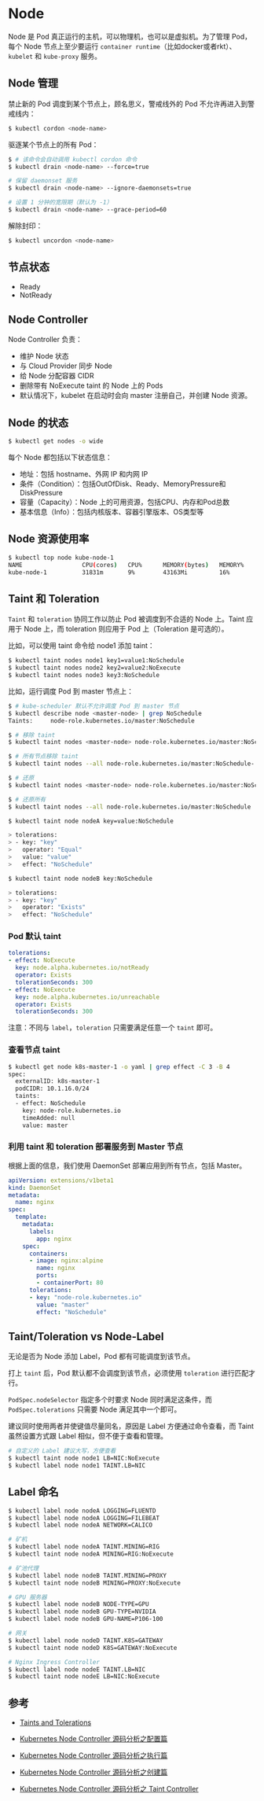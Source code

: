 # Node

Node 是 Pod 真正运行的主机，可以物理机，也可以是虚拟机。为了管理 Pod，每个 Node 节点上至少要运行 `container runtime`（比如docker或者rkt）、`kubelet` 和 `kube-proxy` 服务。


## Node 管理

禁止新的 Pod 调度到某个节点上，顾名思义，警戒线外的 Pod 不允许再进入到警戒线内：

```bash
$ kubectl cordon <node-name>
```

驱逐某个节点上的所有 Pod：

```bash
$ # 该命令会自动调用 kubectl cordon 命令
$ kubectl drain <node-name> --force=true

# 保留 daemonset 服务
$ kubectl drain <node-name> --ignore-daemonsets=true

# 设置 1 分钟的宽限期（默认为 -1）
$ kubectl drain <node-name> --grace-period=60
```

解除封印：

```bash
$ kubectl uncordon <node-name>
```


## 节点状态

* Ready
* NotReady


## Node Controller

Node Controller 负责：

  * 维护 Node 状态
  * 与 Cloud Provider 同步 Node
  * 给 Node 分配容器 CIDR
  * 删除带有 NoExecute taint 的 Node 上的 Pods
  * 默认情况下，kubelet 在启动时会向 master 注册自己，并创建 Node 资源。


## Node 的状态

```bash
$ kubectl get nodes -o wide
```

每个 Node 都包括以下状态信息：

  * 地址：包括 hostname、外网 IP 和内网 IP
  * 条件（Condition）：包括OutOfDisk、Ready、MemoryPressure和DiskPressure
  * 容量（Capacity）：Node 上的可用资源，包括CPU、内存和Pod总数
  * 基本信息（Info）：包括内核版本、容器引擎版本、OS类型等


## Node 资源使用率

```bash
$ kubectl top node kube-node-1
NAME                 CPU(cores)   CPU%      MEMORY(bytes)   MEMORY%
kube-node-1          31831m       9%        43163Mi         16%
```


## Taint 和 Toleration

`Taint` 和 `toleration` 协同工作以防止 Pod 被调度到不合适的 Node 上。Taint 应用于 Node 上，而 toleration 则应用于 Pod 上（Toleration 是可选的）。

比如，可以使用 taint 命令给 node1 添加 taint：

```bash
$ kubectl taint nodes node1 key1=value1:NoSchedule
$ kubectl taint nodes node2 key2=value2:NoExecute
$ kubectl taint nodes node3 key3:NoSchedule
```

比如，运行调度 Pod 到 master 节点上：

```bash
$ # kube-scheduler 默认不允许调度 Pod 到 master 节点
$ kubectl describe node <master-node> | grep NoSchedule
Taints:     node-role.kubernetes.io/master:NoSchedule

$ # 移除 taint
$ kubectl taint nodes <master-node> node-role.kubernetes.io/master:NoSchedule-

$ # 所有节点移除 taint
$ kubectl taint nodes --all node-role.kubernetes.io/master:NoSchedule-

$ # 还原
$ kubectl taint nodes <master-node> node-role.kubernetes.io/master:NoSchedule

$ # 还原所有
$ kubectl taint nodes --all node-role.kubernetes.io/master:NoSchedule
```

```bash
$ kubectl taint node nodeA key=value:NoSchedule

> tolerations:
> - key: "key"
>   operator: "Equal"
>   value: "value"
>   effect: "NoSchedule"
```

```bash
$ kubectl taint node nodeB key:NoSchedule

> tolerations:
> - key: "key"
>   operator: "Exists"
>   effect: "NoSchedule"
```

### Pod 默认 taint

```yaml
tolerations:
- effect: NoExecute
  key: node.alpha.kubernetes.io/notReady
  operator: Exists
  tolerationSeconds: 300
- effect: NoExecute
  key: node.alpha.kubernetes.io/unreachable
  operator: Exists
  tolerationSeconds: 300
```

注意：不同与 `label`，`toleration` 只需要满足任意一个 `taint` 即可。

### 查看节点 taint

```bash
$ kubectl get node k8s-master-1 -o yaml | grep effect -C 3 -B 4
spec:
  externalID: k8s-master-1
  podCIDR: 10.1.16.0/24
  taints:
  - effect: NoSchedule
    key: node-role.kubernetes.io
    timeAdded: null
    value: master
```

### 利用 taint 和 toleration 部署服务到 Master 节点

根据上面的信息，我们使用 DaemonSet 部署应用到所有节点，包括 Master。

```yaml
apiVersion: extensions/v1beta1
kind: DaemonSet
metadata:
  name: nginx
spec:
  template:
    metadata:
      labels:
        app: nginx
    spec:
      containers:
      - image: nginx:alpine
        name: nginx
        ports:
        - containerPort: 80
      tolerations:
      - key: "node-role.kubernetes.io"
        value: "master"
        effect: "NoSchedule"
```


## Taint/Toleration vs Node-Label

无论是否为 Node 添加 Label，Pod 都有可能调度到该节点。

打上 `taint` 后，Pod 默认都不会调度到该节点，必须使用 `toleration` 进行匹配才行。

`PodSpec.nodeSelector` 指定多个时要求 Node 同时满足这条件，而 `PodSpec.tolerations` 只需要 Node 满足其中一个即可。

建议同时使用两者并使键值尽量同名，原因是 Label 方便通过命令查看，而 Taint 虽然设置方式跟 Label 相似，但不便于查看和管理。

```bash
# 自定义的 Label 建议大写，方便查看
$ kubectl taint node node1 LB=NIC:NoExecute
$ kubectl label node node1 TAINT.LB=NIC
```

## Label 命名

```bash
$ kubectl label node nodeA LOGGING=FLUENTD
$ kubectl label node nodeA LOGGING=FILEBEAT
$ kubectl label node nodeA NETWORK=CALICO

# 矿机
$ kubectl label node nodeA TAINT.MINING=RIG
$ kubectl taint node nodeA MINING=RIG:NoExecute

# 矿池代理
$ kubectl label node nodeB TAINT.MINING=PROXY
$ kubectl taint node nodeB MINING=PROXY:NoExecute

# GPU 服务器
$ kubectl label node nodeB NODE-TYPE=GPU
$ kubectl label node nodeB GPU-TYPE=NVIDIA
$ kubectl label node nodeB GPU-NAME=P106-100

# 网关
$ kubectl label node nodeD TAINT.K8S=GATEWAY
$ kubectl taint node nodeD K8S=GATEWAY:NoExecute

# Nginx Ingress Controller
$ kubectl label node nodeE TAINT.LB=NIC
$ kubectl taint node nodeE LB=NIC:NoExecute
```


## 参考

* [Taints and Tolerations](https://kubernetes.io/docs/concepts/configuration/taint-and-toleration/)

* [Kubernetes Node Controller 源码分析之配置篇](http://blog.csdn.net/waltonwang/article/details/75269847)
* [Kubernetes Node Controller 源码分析之执行篇](http://blog.csdn.net/waltonwang/article/details/75949698)
* [Kubernetes Node Controller 源码分析之创建篇](http://blog.csdn.net/waltonwang/article/details/76359220)
* [Kubernetes Node Controller 源码分析之 Taint Controller](http://blog.csdn.net/waltonwang/article/details/76474386)
